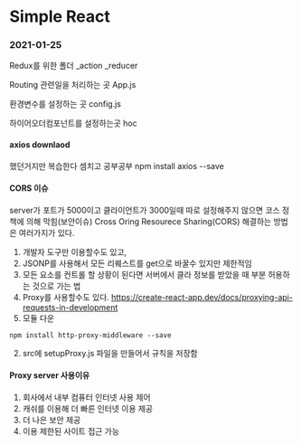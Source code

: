 # Simple React
  ### 2021-01-25
  Redux를 위한 폴더
  _action
  _reducer

  Routing 관련일을 처리하는 곳
  App.js

  환경변수를 설정하는 곳
  config.js

  하이어오더컴포넌트를 설정하는곳
  hoc
  
  #### axios downlaod
  했던거지만 복습한다 셈치고 공부공부
  npm install axios --save

  #### CORS 이슈
  server가 포트가 5000이고 클라이언트가 3000일때 따로 설정해주지 않으면 코스 정책에 의해 막힘(보안이슈)
  Cross Oring Resourece Sharing(CORS)
  해결하는 방법은 여러가지가 있다.
  1. 개발자 도구만 이용할수도 있고,
  2. JSONP를 사용해서 모든 리퀘스트를 get으로 바꿀수 있지만 제한적임
  3. 모든 요소를 컨트롤 할 상황이 된다면 서버에서 클라 정보를 받았을 때 부분 허용하는 것으로 가는 법
  4. Proxy를 사용할수도 있다.
  https://create-react-app.dev/docs/proxying-api-requests-in-development
  1. 모듈 다운 

    npm install http-proxy-middleware --save

  2. src에 setupProxy.js 파일을 만들어서 규칙을 저장함
  #### Proxy server 사용이유
  1. 회사에서 내부 컴퓨터 인터넷 사용 제어
  2. 캐쉬를 이용해 더 빠른 인터넷 이용 제공
  3. 더 나은 보안 제공
  4. 이용 제한된 사이트 접근 가능
